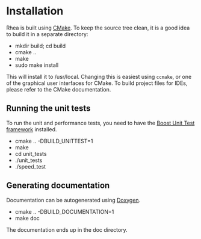 Installation
============

Rhea is built using [CMake](http://www.cmake.org/).  To keep the source tree
clean, it is a good idea to build it in a separate directory:

 *  mkdir build; cd build
 *  cmake ..
 *  make
 *  sudo make install

This will install it to /usr/local.  Changing this is easiest using `ccmake`,
or one of the graphical user interfaces for CMake.  To build project files
for IDEs, please refer to the CMake documentation.


Running the unit tests
----------------------

To run the unit and performance tests, you need to have the
[Boost Unit Test framework](http://boost.org/) installed.

 * cmake .. -DBUILD_UNITTEST=1
 * make
 * cd unit_tests
 * ./unit_tests
 * ./speed_test


Generating documentation
------------------------

Documentation can be autogenerated using [Doxygen](http://www.doxygen.org/).

 * cmake .. -DBUILD_DOCUMENTATION=1
 * make doc

The documentation ends up in the doc directory.

